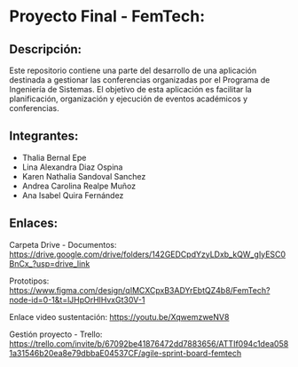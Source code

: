 # Proyecto Final - FemTech:

## Descripción:
Este repositorio contiene una parte del desarrollo de una aplicación destinada a gestionar las conferencias organizadas por el Programa de Ingeniería de Sistemas. El objetivo de esta aplicación es facilitar la planificación, organización y ejecución de eventos académicos y conferencias.

## Integrantes:
- Thalia Bernal Epe
- Lina Alexandra Diaz Ospina
- Karen Nathalia Sandoval Sanchez
- Andrea Carolina Realpe Muñoz
- Ana Isabel Quira Fernández

## Enlaces:
Carpeta Drive - Documentos: https://drive.google.com/drive/folders/142GEDCpdYzyLDxb_kQW_gIyESC0BnCx_?usp=drive_link

Prototipos: https://www.figma.com/design/qIMCXCpxB3ADYrEbtQZ4b8/FemTech?node-id=0-1&t=lJHpOrHlHvxGt30V-1

Enlace video sustentación: https://youtu.be/XqwemzweNV8

Gestión proyecto - Trello: https://trello.com/invite/b/67092be41876472dd7883656/ATTIf094c1dea0581a31546b20ea8e79dbbaE04537CF/agile-sprint-board-femtech
